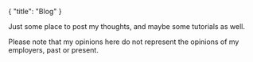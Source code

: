 {
	"title": "Blog"
}

Just some place to post my thoughts, and maybe some tutorials as well.

Please note that my opinions here do not represent the opinions of my employers, past or present.
